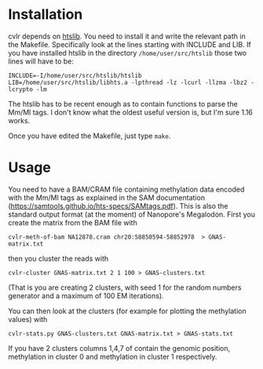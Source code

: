 # Installation

cvlr depends on [htslib](https://github.com/samtools/htslib).
You need to install it and write the relevant path in the Makefile.
Specifically look at the lines starting with INCLUDE and LIB.
If you have installed htslib in the directory
`/home/user/src/htslib`
those two lines will have to be:

```
INCLUDE=-I/home/user/src/htslib/htslib
LIB=/home/user/src/htslib/libhts.a -lpthread -lz -lcurl -llzma -lbz2 -lcrypto -lm
```


The htslib has to be recent enough as to contain functions to parse
the Mm/Ml tags. I don't know what the oldest useful version is,
but I'm sure 1.16 works.


Once you have edited the Makefile, just type `make`.

# Usage

You need to have a BAM/CRAM file containing methylation data
encoded with the Mm/Ml tags as explained in the SAM documentation
(https://samtools.github.io/hts-specs/SAMtags.pdf).
This is also the standard output
format (at the moment) of Nanopore's Megalodon.
First you create the matrix from the BAM file with

`cvlr-meth-of-bam NA12878.cram chr20:58850594-58852978  > GNAS-matrix.txt`

then you cluster the reads with

`cvlr-cluster GNAS-matrix.txt 2 1 100 > GNAS-clusters.txt`

(That is you are creating 2 clusters, with seed 1 for the random numbers generator and
a maximum of 100 EM iterations).

You can then look at the clusters (for example for plotting the methylation values) with

`cvlr-stats.py GNAS-clusters.txt GNAS-matrix.txt > GNAS-stats.txt`

If you have 2 clusters columns 1,4,7 of contain the genomic position,
methylation in cluster 0 and methylation in cluster 1 respectively.



